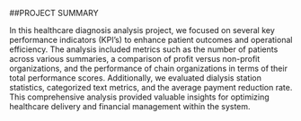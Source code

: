 ##PROJECT SUMMARY

In this healthcare diagnosis analysis project, we focused on several key performance indicators (KPI’s) to enhance patient outcomes and operational efficiency.
The analysis included metrics such as the number of patients across various summaries, a comparison of profit versus non-profit organizations, and the performance of chain organizations in terms of their total performance scores. 
Additionally, we evaluated dialysis station statistics, categorized text metrics, and the average payment reduction rate.                         
This comprehensive analysis provided valuable insights for optimizing healthcare delivery and financial management within the system.

